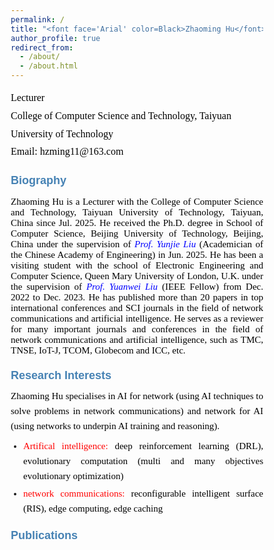 ```yaml
---
permalink: /
title: "<font face='Arial' color=Black>Zhaoming Hu</font>"
author_profile: true
redirect_from: 
  - /about/
  - /about.html
---
```


<p style="line-height: 1.8;">
<font face='Calibri' size="3.75" color=Black>
Lecturer<br>
College of Computer Science and Technology, Taiyuan University of Technology<br>
Email: hzming11@163.com
</font>
</p>


# <font face='Arial' size="4.75" color=SteelBlue>Biography</font>
<p style="text-align: justify; font-family: Calibri; font-size: 15px; color: black;">
Zhaoming Hu is a Lecturer with the College of Computer Science and Technology, Taiyuan University of Technology, Taiyuan, China since Jul. 2025. He received the Ph.D. degree in School of Computer Science, Beijing University of Technology, Beijing, China under the supervision of <a href="https://ieeexplore.ieee.org/author/37537574300" style="text-decoration: none;"><i style="color: blue;">Prof. Yunjie Liu</i></a> (Academician of the Chinese Academy of Engineering) in Jun. 2025. He has been a visiting student with the school of Electronic Engineering and Computer Science, Queen Mary University of London, U.K. under the supervision of <a href="https://www.eee.hku.hk/~yuanwei/#highlights" style="text-decoration: none;"><i style="color: blue;">Prof. Yuanwei Liu</i></a> (IEEE Fellow) from Dec. 2022 to Dec. 2023. He has published more than 20 papers in top international conferences and SCI journals in the field of network communications and artificial intelligence. He serves as a reviewer for many important journals and conferences in the field of network communications and artificial intelligence, such as TMC, TNSE, IoT-J, TCOM, Globecom and ICC, etc.
</p>


# <font face='Arial' size="4.75" color=SteelBlue>Research Interests</font>
<div style="text-align: justify; font-family: Calibri; font-size: 15px; line-height: 1.6;">
  <p style="margin: 0 0 8px; color: black;">
    Zhaoming Hu specialises in AI for network (using AI techniques to solve problems in network communications) and network for AI (using networks to underpin AI training and reasoning).
  </p>
  
  <ul style="margin: 0; padding-left: 20px;">
    <li style="margin-bottom: 4px; text-align: justify;">
      <span style="color: red;">Artifical intelligence:</span> 
      <span style="color: black;">deep reinforcement learning (DRL), evolutionary computation (multi and many objectives evolutionary optimization)</span>
    </li>
    <li style="text-align: justify;">
      <span style="color: red;">network communications:</span> 
      <span style="color: black;">reconfigurable intelligent surface (RIS), edge computing, edge caching</span>
    </li>
  </ul>
</div>

# <font face='Arial' size="4.75" color=SteelBlue>Publications</font>
<html lang="en">
<head>
    <meta charset="UTF-8">
    <meta name="viewport" content="width=device-width, initial-scale=1.0">
    <link href="https://fonts.googleapis.com/css2?family=Calibri:wght@400;700&family=SimHei&display=swap" rel="stylesheet">
    <style>
        * {
            margin: 0;
            padding: 0;
            box-sizing: border-box;
        }
        
        body {
            font-family: 'Calibri', sans-serif;
            background: linear-gradient(135deg, #f5f7fa 0%, #e4edf5 100%);
            color: #333;
            line-height: 1.6;
            padding: 30px;
            max-width: 1200px;
            margin: 0 auto;
        }
        
        .container {
            background: white;
            border-radius: 12px;
            box-shadow: 0 8px 30px rgba(0, 0, 0, 0.1);
            padding: 40px;
            position: relative;
            overflow: hidden;
        }
        
        .container::before {
            content: "";
            position: absolute;
            top: 0;
            left: 0;
            right: 0;
            height: 5px;
            background: linear-gradient(90deg, #d32f2f, #1976d2);
        }
        
        header {
            text-align: center;
            margin-bottom: 30px;
            padding-bottom: 20px;
            border-bottom: 1px solid #e0e0e0;
        }
        
        h1 {
            color: #2c3e50;
            font-size: 15px;
            margin-bottom: 10px;
        }
        
        .scholar-link {
            text-align: center;
            margin: 25px 0;
            font-size: 15px;
        }
        
        .scholar-link a {
            color: #1976d2;
            text-decoration: none;
            font-weight: 700;
            transition: all 0.3s ease;
            position: relative;
        }
        
        .scholar-link a::after {
            content: "";
            position: absolute;
            bottom: -2px;
            left: 0;
            width: 100%;
            height: 1.5px;
            background: #1976d2;
            transform: scaleX(0);
            transform-origin: right;
            transition: transform 0.3s ease;
        }
        
        .scholar-link a:hover {
            color: #0d47a1;
        }
        
        .scholar-link a:hover::after {
            transform: scaleX(1);
            transform-origin: left;
        }
        
        .section-title {
            color: #d32f2f;
            font-size: 15px;
            margin: 30px 0 15px;
            padding-bottom: 8px;
            border-bottom: 2px solid #e0e0e0;
            position: relative;
        }
        
        .section-title::after {
            content: "";
            position: absolute;
            bottom: -2px;
            left: 0;
            width: 80px;
            height: 2px;
            background: #d32f2f;
        }
        
        .publication-list {
            list-style: none;
        }
        
        .publication-item {
            margin-bottom: 20px;
            padding-bottom: 15px;
            border-bottom: 1px dashed #e0e0e0;
            text-align: justify;
            hyphens: auto;
            font-size: 15px;
        }
        
        .publication-item:last-child {
            border-bottom: none;
        }
        
        .publication-number {
            font-weight: bold;
            color: #2c3e50;
            margin-right: 5px;
            font-size: 14px;
        }
        
        .publication-highlight {
            background: rgba(255, 215, 0, 0.2);
            padding: 2px 4px;
            border-radius: 3px;
            font-weight: 600;
            font-size: 13px;
        }
        
        .chinese-text {
            font-family: 'SimHei', 'Microsoft YaHei', sans-serif;
            font-size: 14px;
        }
        
        footer {
            text-align: center;
            margin-top: 40px;
            padding-top: 20px;
            border-top: 1px solid #e0e0e0;
            color: #7f8c8d;
            font-size: 14px;
        }
        
        .impact-factor {
            display: inline-block;
            background: #e3f2fd;
            color: #0d47a1;
            padding: 2px 6px;
            border-radius: 4px;
            font-size: 13px;
            margin-left: 5px;
            font-weight: 600;
        }
        
        .top-journal {
            display: inline-block;
            background: #ffebee;
            color: #c62828;
            padding: 2px 6px;
            border-radius: 4px;
            font-size: 13px;
            margin-left: 5px;
            font-weight: 600;
        }
        
        .ccf-rank {
            display: inline-block;
            background: #e8f5e9;
            color: #2e7d32;
            padding: 2px 6px;
            border-radius: 4px;
            font-size: 13px;
            margin-left: 5px;
            font-weight: 600;
        }
        
        /* 新增样式 - 控制各元素字体大小 */
        .authors {
            font-size: 14px;
            color: #3a506b;
        }
        
        .paper-title {
            font-size: 16px;
            font-weight: bold;
            color: #1a3a6c;
            display: inline-block;
            margin: 3px 0;
        }
        
        .journal-name {
            font-size: 14px;
            font-style: italic;
            color: #8b4513;
        }
        
        .publication-details {
            font-size: 13px;
            color: #666;
        }
        
        .conference-info {
            font-size: 13px;
            color: #5d5d5d;
        }
        
        /* 字体大小控制面板 */
        .font-control-panel {
            background-color: #f8f9fa;
            border-radius: 8px;
            padding: 15px;
            margin: 20px 0;
            box-shadow: 0 2px 10px rgba(0,0,0,0.05);
        }
        
        .control-group {
            display: flex;
            flex-wrap: wrap;
            gap: 15px;
            margin-bottom: 15px;
        }
        
        .control-item {
            display: flex;
            align-items: center;
            gap: 8px;
        }
        
        .control-item label {
            font-size: 14px;
            color: #495057;
        }
        
        .control-item input[type="range"] {
            width: 120px;
        }
        
        .font-size-display {
            display: inline-block;
            min-width: 30px;
            text-align: center;
            font-size: 13px;
            color: #1976d2;
            font-weight: bold;
        }
        
        .reset-button {
            background-color: #1976d2;
            color: white;
            border: none;
            padding: 6px 12px;
            border-radius: 4px;
            cursor: pointer;
            font-size: 13px;
            transition: background-color 0.3s;
        }
        
        .reset-button:hover {
            background-color: #0d47a1;
        }
        
        @media (max-width: 768px) {
            body {
                padding: 15px;
            }
            
            .container {
                padding: 25px;
            }
            
            h1 {
                font-size: 15px;
            }
            
            .publication-item {
                font-size: 15px;
            }
            
            .control-group {
                flex-direction: column;
                gap: 10px;
            }
        }
    </style>
</head>
<body>
    <div class="container">
        <header>
            <div class="scholar-link">
                <span>See a full list of publications on </span>
                <a href="https://scholar.google.co.uk/citations?user=X5bNcZ0AAAAJ&hl=zh-CN&authuser=1" target="_blank">Google Scholar</a>
            </div>
        </header>       
        
        <main>
            <div class="section-title">Journal Articles</div>
            <ul class="publication-list">
                <li class="publication-item">
                    <span class="publication-number">16.</span> 
                    <span class="authors">Zhaoming Hu, Chao Fang, Zhuwei Wang, Jining Chen, Shu-Ming Tseng, Mianxiong Dong</span>, 
                    <span class="paper-title">"Joint Content Caching and Request Routing for User-Centric Many-Objective Metaverse Services"</span>, 
                    <em class="journal-name">IEEE Transactions on Network Science and Engineering</em>, 
                    <span class="publication-details">12(3), 1911-1925, 2025.</span> 
                    <span class="impact-factor">(SCI Q2，IF= 6.5)</span>
                </li>
                
                <li class="publication-item">
                    <span class="publication-number">15.</span> 
                    <span class="authors">Zhaoming Hu, Chao Fang, Ruikang Zhong, Yuanwei Liu</span>, 
                    <span class="paper-title">"Joint physical and network layers design for STARS-assisted multi-cellular edge caching"</span>, 
                    <em class="journal-name">IEEE Transactions on Wireless Communications</em>, 
                    <span class="publication-details">23(11): 17446 - 17460, 2024.</span> 
                    <span class="top-journal">(SCI Q1 ToP)</span>
                    <span class="impact-factor">(IF= 10.4)</span>
                </li>
                
                <li class="publication-item">
                    <span class="publication-number">14.</span> 
                    <span class="authors">Zhaoming Hu, Ruikang Zhong, Chao Fang, and Yuanwei Liu</span>, 
                    <span class="paper-title">"Caching-at-STARS: the Next Generation Edge Caching"</span>, 
                    <em class="journal-name">IEEE Transactions on Wireless Communications</em>, 
                    <span class="publication-details">23(8): 8372-8387, 2024.</span> 
                    <span class="top-journal">(SCI Q1 ToP)</span>
                    <span class="impact-factor">(IF= 10.4)</span>
                </li>
                
                <li class="publication-item">
                    <span class="publication-number">13.</span> 
                    <span class="authors">Zhaoming Hu, Chao Fang, Zhuwei Wang, Shu-Ming Tseng and Mianxiong Dong</span>, 
                    <span class="paper-title">"Many-Objective Optimization Based-Content Popularity Prediction for Cache-Assisted Cloud-Edge-End Collaborative IoT Networks"</span>, 
                    <em class="journal-name">IEEE Internet of Things Journal</em>, 
                    <span class="publication-details">11(1): 1190-1200, 2024.</span> 
                    <span class="top-journal">(SCI Q1 ToP)</span>
                    <span class="impact-factor">(IF= 10.6)</span>
                    <span class="publication-highlight">(ESI Highly Cited Paper)</span>
                </li>
                
                <li class="publication-item">
                    <span class="publication-number">12.</span> 
                    <span class="authors">Chao Fang, Zhaoming Hu, Xiangheng Meng, Shanshan Tu, Zhuwei Wang, Deze Zeng, Wei Ni, Song Guo, and Zhu Han</span>, 
                    <span class="paper-title">"DRL-Driven Joint Task Offloading and Resource Allocation for Energy-Efficient Content Delivery in Cloud-Edge Cooperation Networks"</span>, 
                    <em class="journal-name">IEEE Transactions on Vehicular Technology</em>, 
                    <span class="publication-details">72(12): 16195-16207, 2023.</span> 
                    <span class="impact-factor">(SCI Q2，IF=6.8)</span>
                </li>
                
                <li class="publication-item">
                    <span class="publication-number">11.</span> 
                    <span class="authors">Chao Fang, Hang Xu, Yihui Yang, Zhaoming Hu*, Shanshan Tu, Kaoru Ota, Zheng Yang, Mianxiong Dong, Zhu Han, F. Richard Yu, Yunjie Liu</span>, 
                    <span class="paper-title">"Deep Reinforcement Learning Based Resource Allocation for Content Distribution in Fog Radio Access Networks"</span>, 
                    <em class="journal-name">IEEE Internet of Things Journal</em>, 
                    <span class="publication-details">9(18): 16874-16883, 2022.</span> 
                    <span class="top-journal">(SCI Q1 ToP)</span>
                    <span class="impact-factor">(IF=10.6)</span>
                </li>
                
                <li class="publication-item">
                    <span class="publication-number">10.</span> 
                    <span class="authors">Chao Fang, Tianyi Zhang, Jingjing Huang, Hang Xu, Zhaoming Hu, Yihui Yang, Zhuwei Wang, Zequan Zhou, and Xiling Luo</span>, 
                    <span class="paper-title">"A DRL-Driven Intelligent Optimization Strategy for Resource Allocation in Cloud-Edge-End Cooperation Environments"</span>, 
                    <em class="journal-name">Symmetry</em>, 
                    <span class="publication-details">14(10): 2120, 2022.</span>
                </li>
                
                <li class="publication-item">
                    <span class="publication-number">9.</span> 
                    <span class="authors">Chao Fang, Xiangheng Meng, Zhaoming Hu, Fangmin Xu, Deze Zeng, Mianxiong Dong, and Wei Ni</span>, 
                    <span class="paper-title">"AI-Driven Energy-Efficient Content Task Offloading in Cloud-Edge-End Cooperation Networks"</span>, 
                    <em class="journal-name">IEEE Open Journal of the Computer Society</em>, 
                    <span class="publication-details">162-171, 2022.</span>
                </li>
                
                <li class="publication-item">
                    <span class="publication-number">8.</span> 
                    <span class="authors">Zhaoming Hu, Yang Lan, Zhixia Zhang, Xingjuan Cai</span>, 
                    <span class="paper-title">"A many-objective particle swarm optimization algorithm based on multiple criteria for hybrid recommendation system"</span>, 
                    <em class="journal-name">KSII Transactions on Internet and Information Systems</em>, 
                    <span class="publication-details">15(2): 442-460, 2021.</span> 
                    <span class="impact-factor">(SCI Q3)</span>
                </li>
                
                <li class="publication-item">
                    <span class="publication-number">7.</span> 
                    <span class="authors">Jialei Xu, Zhixia Zhang, Zhaoming Hu, Lei Du, Xingjuan Cai</span>, 
                    <span class="paper-title">"A many-objective optimized task allocation scheduling model in cloud computing"</span>, 
                    <em class="journal-name">Applied Intelligence</em>, 
                    <span class="publication-details">51: 3293-3310, 2021.</span>
                    <span class="impact-factor">(SCI Q2，IF= 5.3)</span>
                </li>
                
                <li class="publication-item">
                    <span class="publication-number">6.</span> 
                    <span class="authors">Zhihua Cui, Zhixia Zhang, Zhaoming Hu, Shaojin Geng, Jinjun Chen.</span> 
                    <span class="paper-title">"A Many-objective Optimization based Intelligent High performance Data Processing Model for Cyber-Physical-Social Systems"</span>, 
                    <em class="journal-name">IEEE Transactions on Network Science and Engineering</em>, 
                    <span class="publication-details">9(6): 3825-3834, 2021.</span>
                    <span class="impact-factor">(SCI Q2，IF= 6.5)</span>
                </li>
                
                <li class="publication-item">
                    <span class="publication-number">5.</span> 
                    <span class="authors">Lijie Xie, Zhaoming Hu, Xingjuan Cai, Wensheng Zhang, Jinjun Chen.</span> 
                    <span class="paper-title">"Explainable recommendation based on knowledge graph and multi-objective optimization".</span> 
                    <em class="journal-name">Complex & Intelligent Systems</em>, 
                    <span class="publication-details">7: 1241-1252, 2021.</span> 
                    <span class="impact-factor">(SCI Q2，IF= 5.8)</span>
                </li>
                
                <li class="publication-item">
                    <span class="publication-number">4.</span> 
                    <span class="authors">Zhihua Cui, Peng Zhao, Zhaoming Hu, Xingjuan Cai, Wensheng Zhang, Jinjun Chen,</span> 
                    <span class="paper-title">"An Improved Matrix Factorization based Model for Many-objective Optimization Recommendation"</span>, 
                    <em class="journal-name">Information Sciences</em>, 
                    <span class="publication-details">579: 1-14, 2021.</span>
                    <span class="top-journal">(SCI Q1)</span>
                    <span class="impact-factor">(IF= 8.1)</span>
                </li>
                
                <li class="publication-item">
                    <span class="publication-number">3.</span> 
                    <span class="authors chinese-text">蔡星娟，胡钊鸣，王茜，张志霞，崔志华，张文生</span>,
                    <span class="paper-title chinese-text">"基于高维多目标优化的多无人机协同航迹规划"</span>, 
                    <em class="journal-name chinese-text">中国科学：信息科学（中文版）</em>, 
                    <span class="publication-details chinese-text">537: 148-161, 2020.</span>
                    <span class="ccf-rank">(CCF A)</span>
                </li>
                
                <li class="publication-item">
                    <span class="publication-number">2.</span> 
                    <span class="authors">Xingjuan Cai, Zhaoming Hu, Jinjun Chen</span>, 
                    <span class="paper-title">"A many-objective optimization recommendation algorithm based on knowledge mining"</span>, 
                    <em class="journal-name">Information Sciences</em>, 
                    <span class="publication-details">537: 148-161, 2020.</span>
                    <span class="top-journal">(SCI Q1 ToP)</span>
                    <span class="impact-factor">(IF= 8.1)</span>
                </li>
                
                <li class="publication-item">
                    <span class="publication-number">1.</span> 
                    <span class="authors">Xingjuan Cai, Zhaoming Hu, Peng Zhao, WenSheng Zhang, Jinjun Chen</span>, 
                    <span class="paper-title">"A hybrid recommendation system with many-objective evolutionary"</span>, 
                    <em class="journal-name">Expert Systems with Applications</em>, 
                    <span class="publication-details">2020, 159: 113648.</span>
                    <span class="top-journal">(SCI Q1 ToP)</span>
                    <span class="impact-factor">(IF= 6.954)</span>
                </li>
            </ul>
            
            <div class="section-title">Conference Articles</div>
            <ul class="publication-list">
                <li class="publication-item">
                    <span class="publication-number">4.</span> 
                    <span class="authors">Chao Fang, Hang Xu, Yulong Bai, Tianyi Zhang, Yihui Yang, Zhaoming Hu</span>, 
                    <span class="paper-title">"Deep Reinforcement Learning-Based Joint Task Offloading in Cloud-Edge-End Cooperation Environments"</span>, 
                    <em class="journal-name">IEEE International Conference on Frontiers of Electronics, Information and Computation Technologies (IEEE ICFEICT)</em>, 
                    <span class="conference-info">Wuhan, China, 2022.8.19-8.21.</span>
                </li>
                
                <li class="publication-item">
                    <span class="publication-number">3.</span> 
                    <span class="authors">Chao Fang, Yihui Yang, Hang Xu, Tianyi Zhang, Xiaolin Qin, Zhaoming Hu</span>, 
                    <span class="paper-title">"Deep Reinforcement Learning-Based Traffic Engineering in Cloud-Edge-End Collaboration Environments"</span>, 
                    <em class="journal-name">IEEE International Conference on Frontiers of Electronics, Information and Computation Technologies (IEEE ICFEICT)</em>, 
                    <span class="conference-info">Wuhan, China, 2022.8.19-8.21.</span>
                </li>
                
                <li class="publication-item">
                    <span class="publication-number">2.</span> 
                    <span class="authors">Zhaoming Hu, Ruikang Zhong, Chao Fang, Yuanwei Liu</span>, 
                    <span class="paper-title">"Exploiting Caching-at-STARS: Joint caching replacement and hybrid beamforming"</span>, 
                    <em class="journal-name">IEEE Globecom</em>, 
                    <span class="conference-info">Kuala Lumpur, Malaysia, 2023.12.4-12.8.</span>
                </li>
                
                <li class="publication-item">
                    <span class="publication-number">1.</span> 
                    <span class="authors">Chao Fang, Xiangheng Meng, Zhaoming Hu, Xiaoping Yang, Fangmin Xu, Peng Li, Mianxiong Dong</span>, 
                    <span class="paper-title">"DRL-Based Green Task Offloading for Content Distribution in NOMA-Enabled Cloud-Edge-End Cooperation Environments"</span>, 
                    <em class="journal-name">IEEE ICC</em>, 
                    <span class="conference-info">Rome, Italy, 2023.5.28-6.1.</span>
                </li>
            </ul>
        </main>
    </div>
</body>
</html>











